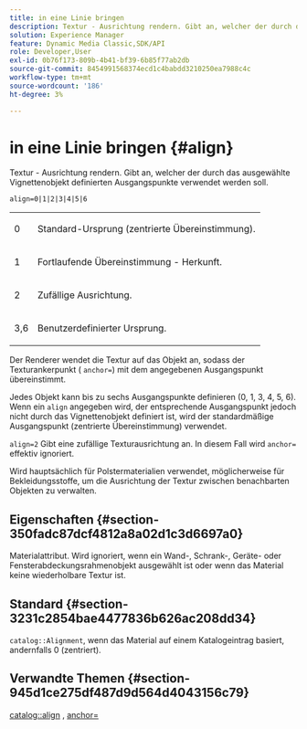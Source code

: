 ```yaml
---
title: in eine Linie bringen
description: Textur - Ausrichtung rendern. Gibt an, welcher der durch das ausgewählte Vignettenobjekt definierten Ausgangspunkte verwendet werden soll.
solution: Experience Manager
feature: Dynamic Media Classic,SDK/API
role: Developer,User
exl-id: 0b76f173-809b-4b41-bf39-6b85f77ab2db
source-git-commit: 8454991568374ecd1c4babdd3210250ea7988c4c
workflow-type: tm+mt
source-wordcount: '186'
ht-degree: 3%

---
```


# in eine Linie bringen {#align}

Textur - Ausrichtung rendern. Gibt an, welcher der durch das ausgewählte Vignettenobjekt definierten Ausgangspunkte verwendet werden soll.

`align=0|1|2|3|4|5|6`

<table id="simpletable_D15233999E35488EB2F933BD72798E2F"> 
 <tr class="strow"> 
  <td class="stentry"> <p>0 </p></td> 
  <td class="stentry"> <p>Standard-Ursprung (zentrierte Übereinstimmung). </p></td> 
 </tr> 
 <tr class="strow"> 
  <td class="stentry"> <p>1 </p></td> 
  <td class="stentry"> <p>Fortlaufende Übereinstimmung - Herkunft. </p></td> 
 </tr> 
 <tr class="strow"> 
  <td class="stentry"> <p>2 </p></td> 
  <td class="stentry"> <p>Zufällige Ausrichtung. </p></td> 
 </tr> 
 <tr class="strow"> 
  <td class="stentry"> <p>3,6 </p></td> 
  <td class="stentry"> <p>Benutzerdefinierter Ursprung. </p></td> 
 </tr> 
</table>

Der Renderer wendet die Textur auf das Objekt an, sodass der Texturankerpunkt ( `anchor=`) mit dem angegebenen Ausgangspunkt übereinstimmt.

Jedes Objekt kann bis zu sechs Ausgangspunkte definieren (0, 1, 3, 4, 5, 6). Wenn ein `align` angegeben wird, der entsprechende Ausgangspunkt jedoch nicht durch das Vignettenobjekt definiert ist, wird der standardmäßige Ausgangspunkt (zentrierte Übereinstimmung) verwendet.

`align=2` Gibt eine zufällige Texturausrichtung an. In diesem Fall wird `anchor=` effektiv ignoriert.

Wird hauptsächlich für Polstermaterialien verwendet, möglicherweise für Bekleidungsstoffe, um die Ausrichtung der Textur zwischen benachbarten Objekten zu verwalten.

## Eigenschaften {#section-350fadc87dcf4812a8a02d1c3d6697a0}

Materialattribut. Wird ignoriert, wenn ein Wand-, Schrank-, Geräte- oder Fensterabdeckungsrahmenobjekt ausgewählt ist oder wenn das Material keine wiederholbare Textur ist.

## Standard {#section-3231c2854bae4477836b626ac208dd34}

`catalog::Alignment`, wenn das Material auf einem Katalogeintrag basiert, andernfalls 0 (zentriert).

## Verwandte Themen {#section-945d1ce275df487d9d564d4043156c79}

[catalog::align](../../../../../ir-api/material-cat/image-rendering-api-ref/c-ir-material-catalog/c-ir-material-data-reference/r-ir-alignment.md#reference-e52152e8dc244d0aa13b40c615d0f399) , [anchor=](../../../../../ir-api/http-protocol/image-rendering-api-ref/c-ir-http-protocol-ref/c-ir-http-protocol-command-reference/r-ir-http-anchor.md#reference-d53923d785c9442997dc7f2199524c26)
